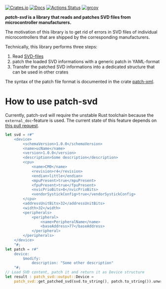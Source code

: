 [![Crates.io](https://img.shields.io/crates/v/patch-svd.svg)](https://crates.io/crates/patch-svd)
[![Docs](https://docs.rs/patch-svd/badge.svg)](https://docs.rs/crate/patch-svd/)
[![Actions Status](https://github.com/VilNeo/patch-svd/workflows/Test/badge.svg)](https://github.com/VilNeo/patch-svd/actions)
[![grcov](https://img.shields.io/codecov/c/github/VilNeo/patch-svd)](https://github.com/VilNeo/patch-svd/actions)

***patch-svd* is a library that reads and patches SVD files from microcontroller manufacturers.**

The motivation of this library is to get rid of errors in SVD files of individual microcontrollers that are shipped by the corresponding manufacturers.

Technically, this library performs three steps:
1. Read [SVD-files](https://www.keil.com/pack/doc/CMSIS/SVD/html/svd_Format_pg.html)
2. patch the loaded SVD informations with a generic patch in YAML-format
3. Transfer the patched SVD informations into a dedicated structure that can be used in other crates

The syntax of the patch file format is documented in the crate [patch-xml](https://crates.io/crates/patch-xml).

# How to use patch-svd

Currently, patch-svd will require the unstable Rust toolchain because the ```external_doc```-feature is used.
The current state of this feature depends on [this pull request](https://github.com/rust-lang/rust/pull/83366).

```rust
let svd = r#"
    <device>
        <schemaVersion>1.0.0</schemaVersion>
        <name>ucName</name>
        <version>1.0.0</version>
        <description>Some description</description>
        <cpu>
            <name>CM0</name>
            <revision>r4</revision>
            <endian>little</endian>
            <mpuPresent>true</mpuPresent>
            <fpuPresent>true</fpuPresent>
            <nvicPrioBits>8</nvicPrioBits>
            <vendorSystickConfig>true</vendorSystickConfig>
        </cpu>
        <addressUnitBits>32</addressUnitBits>
        <width>32</width>
        <peripherals>
            <peripheral>
                <name>PeripheralName</name>
                <baseAddress>77</baseAddress>
            </peripheral>
        </peripherals>
    </device>
    "#;
let patch = r#"
    device:
        $modify:
            description: "Some other description"
    "#;
// Load SVD content, patch it and return it as Device structure
let result : patch_svd::output::Device = 
    patch_svd::get_patched_svd(svd.to_string(), patch.to_string()).unwrap();
```